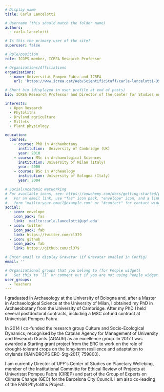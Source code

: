 ```yaml
---
# Display name
title: Carla Lancelotti

# Username (this should match the folder name)
authors:
  - carla-lancelotti

# Is this the primary user of the site?
superuser: false

# Role/position
role: ICOPS member, ICREA Research Professor

# Organizations/Affiliations
organizations:
  - name: Universitat Pompeu Fabra and ICREA
    url: 'https://www.icrea.cat/Web/ScientificStaff/carla-lancelotti-353040'

# Short bio (displayed in user profile at end of posts)
bio: ICREA Research Professor and Director of the Center for Studies on Planetary Wellbeing

interests:
  - Open Research
  - Phytoliths
  - Dryland agriculture
  - Millets
  - Plant physiology

education:
  courses:
    - course: PhD in Archaobotany
      institution:  University of Cambridge (UK)
      year: 2010
    - course: MSc in Archaeological Sciences
      institution: University of Milan (Italy)
      year: 2006
    - course: BSc in Archeaology
      institution: University of Bologna (Italy)
      year: 2004

# Social/Academic Networking
# For available icons, see: https://wowchemy.com/docs/getting-started/page-builder/#icons
#   For an email link, use "fas" icon pack, "envelope" icon, and a link in the
#   form "mailto:your-email@example.com" or "#contact" for contact widget.
social:
  - icon: envelope
    icon_pack: fas
    link: 'mailto:carla.lancelotti@upf.edu'
  - icon: twitter
    icon_pack: fab
    link: https://twitter.com/cl379
  - icon: github
    icon_pack: fab
    link: https://github.com/cl379

# Enter email to display Gravatar (if Gravatar enabled in Config)
email: ''

# Organizational groups that you belong to (for People widget)
#   Set this to `[]` or comment out if you are not using People widget.
user_groups:
  - Teachers
---
```


I graduated in Archaeology at the University of Bologna and, after a Master in Archaeological Science at the University of Milan, I obtained my PhD in Archaeobotany from the University of Cambridge. After my PhD I held several postdoctoral contracts, including a MSC cofund contract at Univeristat Pompeu Fabra. 

In 2014 I co-funded the research group Culture and Socio-Ecological Dynamics, recognised by the Catalan Agency for Management of University and Research Grants (AGAUR) as an excellence group. In 2017 I was awarded a Starting grant project from the ERC to work on the role of drought-tolerant crops on the long-term resilience and adaptation to drylands (RAINDROPS ERC-Stg-2017, 759800). 

I am currently Director of UPF's Center of Studies on Planetary Wellebing, member of the Institutional Committe for Ethical Review of Projects at Univeristat Pompeu Fabra (CIREP) and part of the Group of Experts on Climate Change (GEC) for the Barcelona City Council. I am also co-leading of the FAIR Phytoliths Project. 
